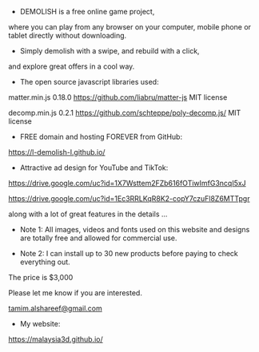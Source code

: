
- DEMOLISH is a free online game project,

 where you can play from any browser on your computer, mobile phone or tablet directly without downloading.

- Simply demolish with a swipe, and rebuild with a click,

 and explore great offers in a cool way.

- The open source javascript libraries used:

matter.min.js 0.18.0
https://github.com/liabru/matter-js
MIT license

decomp.min.js 0.2.1
https://github.com/schteppe/poly-decomp.js/
MIT license

- FREE domain and hosting FOREVER from GitHub:

https://l-demolish-l.github.io/

- Attractive ad design for YouTube and TikTok:

https://drive.google.com/uc?id=1X7Wsttem2FZb616fOTiwImfG3ncqI5xJ

https://drive.google.com/uc?id=1Ec3RRLKqR8K2-copY7czuFl8Z6MTTpgr

 along with a lot of great features in the details ...

* Note 1: All images, videos and fonts used on this website and designs are totally free and allowed for commercial use.

* Note 2: I can install up to 30 new products before paying to check everything out.

The price is $3,000

Please let me know if you are interested.

tamim.alshareef@gmail.com

- My website:

https://malaysia3d.github.io/

